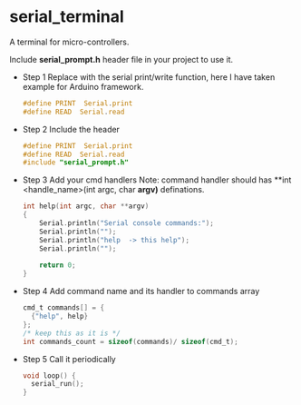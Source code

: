 # serial_terminal
A terminal for micro-controllers.

Include **serial_prompt.h** header file in your project to use it.

* Step 1
  Replace with the serial print/write function, here I have taken
  example for Arduino framework.
  ```c
  #define PRINT  Serial.print
  #define READ  Serial.read
  ```
* Step 2
  Include the header
  ```c
  #define PRINT  Serial.print
  #define READ  Serial.read
  #include "serial_prompt.h"
  ```
* Step 3
  Add your cmd handlers
  Note: command handler should has
  **int <handle_name>(int argc, char **argv)** definations.
  ```c
  int help(int argc, char **argv)
  {
      Serial.println("Serial console commands:");
      Serial.println("");
      Serial.println("help  -> this help");
      Serial.println("");
      
      return 0;
  }
  ```
* Step 4
  Add command name and its handler to commands array
  ```c
  cmd_t commands[] = {
    {"help", help}
  };
  /* keep this as it is */
  int commands_count = sizeof(commands)/ sizeof(cmd_t);
  ```
* Step 5
  Call it periodically
  ```c
  void loop() {
    serial_run();
  }
  ```

